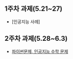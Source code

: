 ## 1주차 과제(5.21~27)
* [인공지능 사례]
## 2주차 과제(5.28~6.3)
* [파이썬문제, 인공지능 수학 문제](https://nbviewer.jupyter.org/github/AnamKwon/Gwangju-Ai-center-Free-course_anam/blob/master/2%E1%84%8C%E1%85%AE%E1%84%8E%E1%85%A1%E1%84%80%E1%85%AA%E1%84%8C%E1%85%A6.ipynb)
